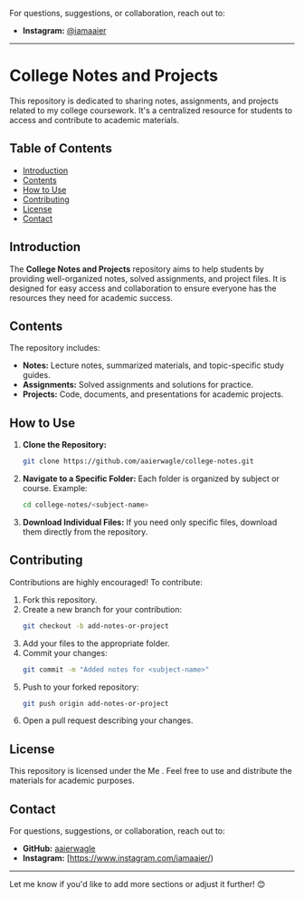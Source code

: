 For questions, suggestions, or collaboration, reach out to:

- **Instagram:** [@iamaaier](https://www.instagram.com/iamaaier/)
---

# College Notes and Projects

This repository is dedicated to sharing notes, assignments, and projects related to my college coursework. It's a centralized resource for students to access and contribute to academic materials.

## Table of Contents

- [Introduction](#introduction)
- [Contents](#contents)
- [How to Use](#how-to-use)
- [Contributing](#contributing)
- [License](#license)
- [Contact](#contact)

## Introduction

The **College Notes and Projects** repository aims to help students by providing well-organized notes, solved assignments, and project files. It is designed for easy access and collaboration to ensure everyone has the resources they need for academic success.

## Contents

The repository includes:

- **Notes:** Lecture notes, summarized materials, and topic-specific study guides.
- **Assignments:** Solved assignments and solutions for practice.
- **Projects:** Code, documents, and presentations for academic projects.

## How to Use

1. **Clone the Repository:**
   ```bash
   git clone https://github.com/aaierwagle/college-notes.git
   ```

2. **Navigate to a Specific Folder:**
   Each folder is organized by subject or course. Example:
   ```bash
   cd college-notes/<subject-name>
   ```

3. **Download Individual Files:**
   If you need only specific files, download them directly from the repository.

## Contributing

Contributions are highly encouraged! To contribute:

1. Fork this repository.
2. Create a new branch for your contribution:
   ```bash
   git checkout -b add-notes-or-project
   ```
3. Add your files to the appropriate folder.
4. Commit your changes:
   ```bash
   git commit -m "Added notes for <subject-name>"
   ```
5. Push to your forked repository:
   ```bash
   git push origin add-notes-or-project
   ```
6. Open a pull request describing your changes.

## License

This repository is licensed under the Me . Feel free to use and distribute the materials for academic purposes.

## Contact

For questions, suggestions, or collaboration, reach out to:

- **GitHub:** [aaierwagle](https://github.com/aaierwagle)
- **Instagram:** [https://www.instagram.com/iamaaier/)

---

Let me know if you'd like to add more sections or adjust it further! 😊
